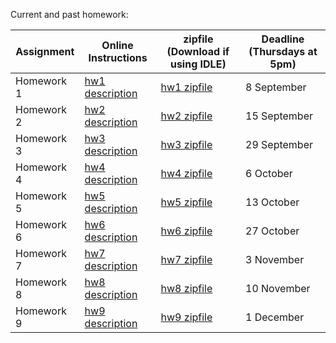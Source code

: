 Current and past homework:

| **Assignment** | **Online Instructions** | **zipfile** (Download if using IDLE) | **Deadline** (Thursdays at 5pm) |
| -------------- | ----------------------- | ------------------------------------ | ------------------------------- |
| Homework 1     | [hw1 description](hw01) | [hw1 zipfile](hw01/hw1.zip)          | 8 September 					|
| Homework 2     | [hw2 description](hw02) | [hw2 zipfile](hw02/hw2.zip)          | 15 September 					|
| Homework 3     | [hw3 description](hw03) | [hw3 zipfile](hw03/hw3.zip)          | 29 September                    |
| Homework 4     | [hw4 description](hw04) | [hw4 zipfile](hw04/hw4.zip)          | 6 October 
| Homework 5     | [hw5 description](hw05) | [hw5 zipfile](hw05/hw5.zip)          | 13 October                       |
| Homework 6     | [hw6 description](hw06) | [hw6 zipfile](hw06/hw6.zip)          | 27 October                       |
| Homework 7     | [hw7 description](hw07) | [hw7 zipfile](hw07/hw7.zip)          | 3 November                       |
| Homework 8     | [hw8 description](hw08) | [hw8 zipfile](hw08/hw8.zip)          | 10 November                       |
| Homework 9     | [hw9 description](hw09) | [hw9 zipfile](hw09/hw9.zip)          | 1 December                       |
